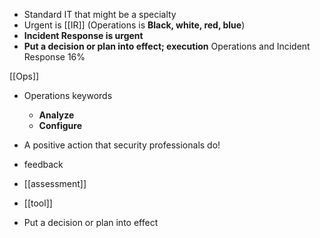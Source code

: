 - Standard IT that might be a specialty 
- Urgent is [[IR]] (Operations is **Black, white, red, blue**)
- **Incident Response is urgent**
- **Put a decision or plan into effect; execution**
Operations and Incident Response 16%  

[[Ops]]
- Operations keywords 
	- **Analyze**
	- **Configure**

-  A positive action that security professionals do!
- feedback
- [[assessment]]  
- [[tool]]
- Put a decision or plan into effect